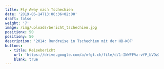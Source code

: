 ```yaml
---
title: Fly Away nach Tschechien
date: '2019-05-14T13:06:36+02:00'
draft: false
weight: '7'
image: /img/uploads/bericht_tschechien.jpg
positionx: 50
positiony: 50
description: '2014: Rundreise in Tschechien mit der HB-KOF'
buttons:
  - title: Reisebericht
    url: 'https://drive.google.com/a/mfgt.ch/file/d/1-IkWFFVa-vYP_bVDz350xk4b5d1cLj6y/view?usp=sharing'
    blank: true
---
```



